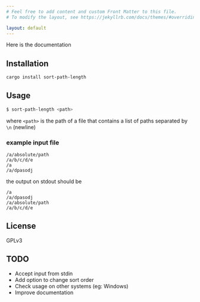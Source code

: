 ```yaml
---
# Feel free to add content and custom Front Matter to this file.
# To modify the layout, see https://jekyllrb.com/docs/themes/#overriding-theme-defaults

layout: default
---
```


Here is the documentation

## Installation

```bash
cargo install sort-path-length
```

## Usage

```bash
$ sort-path-length <path>
```

where `<path>` is the path of a file that contains a list of paths separated by `\n` (newline)

### example input file

```
/a/absolute/path
/a/b/c/d/e
/a
/a/dpasodj
```

the output on stdout should be

```
/a
/a/dpasodj
/a/absolute/path
/a/b/c/d/e
```


## License

GPLv3

## TODO

* Accept input from stdin
* Add option to change sort order
* Check usage on other systems (eg: Windows)
* Improve documentation